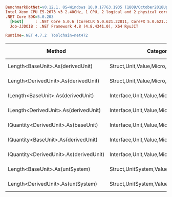 ``` ini

BenchmarkDotNet=v0.12.1, OS=Windows 10.0.17763.1935 (1809/October2018Update/Redstone5)
Intel Xeon CPU E5-2673 v3 2.40GHz, 1 CPU, 2 logical and 2 physical cores
.NET Core SDK=5.0.203
  [Host]     : .NET Core 5.0.6 (CoreCLR 5.0.621.22011, CoreFX 5.0.621.22011), X64 RyuJIT
  Job-JJDOIB : .NET Framework 4.8 (4.8.4341.0), X64 RyuJIT

Runtime=.NET 4.7.2  Toolchain=net472  

```
|                                 Method |                               Categories |      Mean |    Error |   StdDev |   StdErr |       Min |       Max |    Median | Ratio | MannWhitney(5%) | RatioSD |  Gen 0 | Gen 1 | Gen 2 | Allocated |
|--------------------------------------- |----------------------------------------- |----------:|---------:|---------:|---------:|----------:|----------:|----------:|------:|---------------- |--------:|-------:|------:|------:|----------:|
|       Length&lt;BaseUnit&gt;.As(derivedUnit) |       Struct,Unit,Value,Micro,Conversion |  12.43 ns | 0.245 ns | 0.230 ns | 0.059 ns |  12.02 ns |  12.96 ns |  12.41 ns |  1.00 |            Base |    0.00 |      - |     - |     - |         - |
|    Length&lt;DerivedUnit&gt;.As(derivedUnit) |       Struct,Unit,Value,Micro,Conversion |  12.57 ns | 0.231 ns | 0.216 ns | 0.056 ns |  12.12 ns |  12.95 ns |  12.61 ns |  1.01 |            Same |    0.03 |      - |     - |     - |         - |
|      ILength&lt;BaseUnit&gt;.As(derivedUnit) |    Interface,Unit,Value,Micro,Conversion |  17.27 ns | 0.345 ns | 0.323 ns | 0.083 ns |  16.85 ns |  17.94 ns |  17.16 ns |  1.39 |          Slower |    0.03 |      - |     - |     - |         - |
|   ILength&lt;DerivedUnit&gt;.As(derivedUnit) |    Interface,Unit,Value,Micro,Conversion |  17.33 ns | 0.274 ns | 0.257 ns | 0.066 ns |  16.82 ns |  17.72 ns |  17.34 ns |  1.39 |          Slower |    0.04 |      - |     - |     - |         - |
|    IQuantity&lt;DerivedUnit&gt;.As(baseUnit) |    Interface,Unit,Value,Micro,Conversion |  87.53 ns | 1.572 ns | 1.544 ns | 0.386 ns |  85.95 ns |  91.12 ns |  86.86 ns |  7.04 |          Slower |    0.15 |      - |     - |     - |         - |
|    IQuantity&lt;BaseUnit&gt;.As(derivedUnit) |    Interface,Unit,Value,Micro,Conversion |  88.31 ns | 1.428 ns | 1.336 ns | 0.345 ns |  86.56 ns |  90.72 ns |  88.03 ns |  7.10 |          Slower |    0.19 |      - |     - |     - |         - |
| IQuantity&lt;DerivedUnit&gt;.As(derivedUnit) |    Interface,Unit,Value,Micro,Conversion | 111.46 ns | 1.859 ns | 1.739 ns | 0.449 ns | 109.07 ns | 115.63 ns | 111.35 ns |  8.97 |          Slower |    0.18 |      - |     - |     - |         - |
|         Length&lt;BaseUnit&gt;.As(untSystem) | Struct,UnitSystem,Value,Micro,Conversion | 521.13 ns | 6.888 ns | 6.443 ns | 1.664 ns | 509.52 ns | 534.25 ns | 521.27 ns | 41.92 |          Slower |    0.85 | 0.0303 |     - |     - |     201 B |
|      Length&lt;DerivedUnit&gt;.As(untSystem) | Struct,UnitSystem,Value,Micro,Conversion | 537.34 ns | 7.619 ns | 6.754 ns | 1.805 ns | 525.42 ns | 550.01 ns | 540.02 ns | 43.19 |          Slower |    1.14 | 0.0303 |     - |     - |     201 B |
